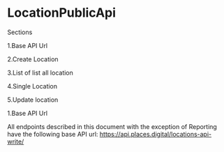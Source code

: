 # LocationPublicApi
Sections

1.Base API Url

2.Create Location

3.List of list all location

4.Single Location

5.Update location

<p>1.Base API Url</p>

All endpoints described in this document with the exception of Reporting have the following base API url: https://api.places.digital/locations-api-write/
